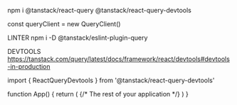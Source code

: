 npm i @tanstack/react-query @tanstack/react-query-devtools

const queryClient = new QueryClient()

<QueryClientProvider client={queryClient}>
    <Todos />
</QueryClientProvider>

LINTER
npm i -D @tanstack/eslint-plugin-query

DEVTOOLS
https://tanstack.com/query/latest/docs/framework/react/devtools#devtools-in-production

import { ReactQueryDevtools } from '@tanstack/react-query-devtools'

function App() {
  return (
    <QueryClientProvider client={queryClient}>
      {/* The rest of your application */}
      <ReactQueryDevtools initialIsOpen={false} />
    </QueryClientProvider>
  )
}